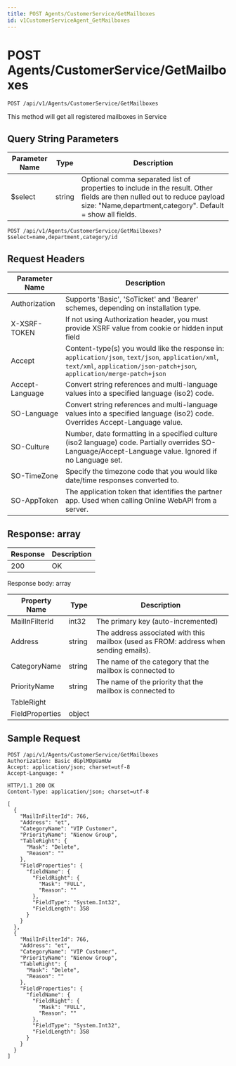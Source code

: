 ```yaml
---
title: POST Agents/CustomerService/GetMailboxes
id: v1CustomerServiceAgent_GetMailboxes
---
```


# POST Agents/CustomerService/GetMailboxes

```http
POST /api/v1/Agents/CustomerService/GetMailboxes
```

This method will get all registered mailboxes in Service







## Query String Parameters

| Parameter Name | Type |  Description |
|----------------|------|--------------|
| $select | string |  Optional comma separated list of properties to include in the result. Other fields are then nulled out to reduce payload size: "Name,department,category". Default = show all fields. |

```http
POST /api/v1/Agents/CustomerService/GetMailboxes?$select=name,department,category/id
```


## Request Headers

| Parameter Name | Description |
|----------------|-------------|
| Authorization  | Supports 'Basic', 'SoTicket' and 'Bearer' schemes, depending on installation type. |
| X-XSRF-TOKEN   | If not using Authorization header, you must provide XSRF value from cookie or hidden input field |
| Accept         | Content-type(s) you would like the response in: `application/json`, `text/json`, `application/xml`, `text/xml`, `application/json-patch+json`, `application/merge-patch+json` |
| Accept-Language | Convert string references and multi-language values into a specified language (iso2) code. |
| SO-Language | Convert string references and multi-language values into a specified language (iso2) code. Overrides Accept-Language value. |
| SO-Culture | Number, date formatting in a specified culture (iso2 language) code. Partially overrides SO-Language/Accept-Language value. Ignored if no Language set. |
| SO-TimeZone | Specify the timezone code that you would like date/time responses converted to. |
| SO-AppToken | The application token that identifies the partner app. Used when calling Online WebAPI from a server. |


## Response: array



| Response | Description |
|----------------|-------------|
| 200 | OK |

Response body: array

| Property Name | Type |  Description |
|----------------|------|--------------|
| MailInFilterId | int32 | The primary key (auto-incremented) |
| Address | string | The address associated with this mailbox (used as FROM: address when sending emails). |
| CategoryName | string | The name of the category that the mailbox is connected to |
| PriorityName | string | The name of the priority that the mailbox is connected to |
| TableRight |  |  |
| FieldProperties | object |  |

## Sample Request

```http!
POST /api/v1/Agents/CustomerService/GetMailboxes
Authorization: Basic dGplMDpUamUw
Accept: application/json; charset=utf-8
Accept-Language: *
```

```http_
HTTP/1.1 200 OK
Content-Type: application/json; charset=utf-8

[
  {
    "MailInFilterId": 766,
    "Address": "et",
    "CategoryName": "VIP Customer",
    "PriorityName": "Nienow Group",
    "TableRight": {
      "Mask": "Delete",
      "Reason": ""
    },
    "FieldProperties": {
      "fieldName": {
        "FieldRight": {
          "Mask": "FULL",
          "Reason": ""
        },
        "FieldType": "System.Int32",
        "FieldLength": 358
      }
    }
  },
  {
    "MailInFilterId": 766,
    "Address": "et",
    "CategoryName": "VIP Customer",
    "PriorityName": "Nienow Group",
    "TableRight": {
      "Mask": "Delete",
      "Reason": ""
    },
    "FieldProperties": {
      "fieldName": {
        "FieldRight": {
          "Mask": "FULL",
          "Reason": ""
        },
        "FieldType": "System.Int32",
        "FieldLength": 358
      }
    }
  }
]
```